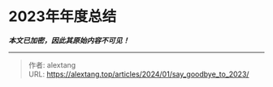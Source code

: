 # 2023年年度总结

***本文已加密，因此其原始内容不可见！***

---

> 作者: alextang  
> URL: https://alextang.top/articles/2024/01/say_goodbye_to_2023/  

